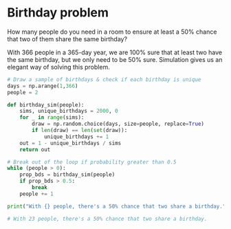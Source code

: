 # Birthday problem
How many people do you need in a room to ensure at least a 50% chance that two of them share the same birthday?

With 366 people in a 365-day year, we are 100% sure that at least two have the same birthday, but we only need to be 50% sure. Simulation gives us an elegant way of solving this problem.

```python
# Draw a sample of birthdays & check if each birthday is unique
days = np.arange(1,366)
people = 2

def birthday_sim(people):
    sims, unique_birthdays = 2000, 0 
    for _ in range(sims):
        draw = np.random.choice(days, size=people, replace=True)
        if len(draw) == len(set(draw)): 
            unique_birthdays += 1
    out = 1 - unique_birthdays / sims
    return out
```

```python
# Break out of the loop if probability greater than 0.5
while (people > 0):
    prop_bds = birthday_sim(people)
    if prop_bds > 0.5: 
        break
    people += 1

print("With {} people, there's a 50% chance that two share a birthday.".format(people))

# With 23 people, there's a 50% chance that two share a birthday.
```
